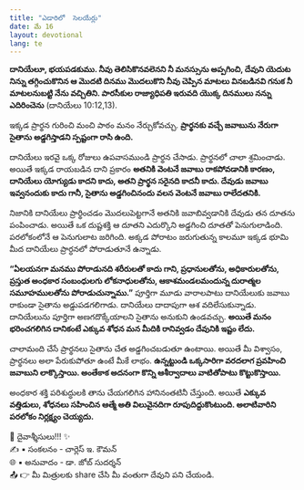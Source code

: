 ```yaml
---
title: "ఎడారిలో  సెలయేర్లు"
date: మే 16
layout: devotional
lang: te
---
```



**దానియేలూ, భయపడకుము. నీవు తెలిసికొనవలెనని నీ మనస్సును అప్పగించి, దేవుని యెదుట నిన్ను తగ్గించుకొనిన ఆ మొదటి దినము మొదలుకొని నీవు చెప్పిన మాటలు వినబడినవి గనుక నీ మాటలనుబట్టి నేను వచ్చితిని. పారసీకుల రాజ్యాధిపతి ఇరువది యొక్క దినములు నన్ను ఎదిరించెను**
 (దానియేలు 10:12,13).

ఇక్కడ ప్రార్థన గురించి మంచి పాఠం మనం నేర్చుకోవచ్చు. **ప్రార్థనకు వచ్చే జవాబును నేరుగా సైతాను అడ్డగిస్తాడని స్పష్టంగా రాసి ఉంది.**

దానియేలు ఇరవై ఒక్క రోజులు ఉపవాసముండి ప్రార్థన చేసాడు. ప్రార్థనలో చాలా శ్రమించాడు. అయితే ఇక్కడ రాయబడిన దాని ప్రకారం **అతనికి వెంటనే జవాబు రాకపోవడానికి కారణం, దానియేలు యోగ్యుడు కాదని కాదు, అతని ప్రార్థన సరైనది కాదనీ కాదు. దేవుడు జవాబు ఇవ్వనందుకు కాదు గానీ, సైతాను అడ్డగించినందు వలన వెంటనే జవాబు రాలేదతనికి.** 

నిజానికి దానియేలు ప్రార్థించడం మొదలుపెట్టగానే అతనికి జవాబివ్వడానికి దేవుడు తన దూతను పంపించాడు. అయితే ఒక దుష్టశక్తి ఆ దూతని ఎదుర్కొని అడ్డగించి దూతతో పెనుగులాడింది. పరలోకంలోనే ఆ పెనుగులాట జరిగింది. అక్కడ పోరాటం జరుగుతున్న కాలమూ ఇక్కడ భూమి మీద దానియేలు ప్రార్ధనలో పోరాడుతూనే ఉన్నాడు.

**“ఏలయనగా మనము పోరాడునది శరీరులతో కాదు గాని, ప్రధానులతోను, అధికారులతోను, ప్రస్తుత అంధకార సంబంధులగు లోకనాధులతోను, ఆకాశమండలమందున్న దురాత్మల సమూహములతోను పోరాడుచున్నాము.”** పూర్తిగా మూడు వారాలపాటు దానియేలుకు జవాబు రాకుండా సైతాను అడ్డుపడగలిగాడు. దానియేలు దాదాపుగా ఆశ వదిలేసుకున్నాడు. దానియేలును పూర్తిగా అణగదొక్కేయాలని సైతాను అనుకుని ఉండవచ్చు. 
**అయితే మనం భరించగలిగిన దానికంటే ఎక్కువ శోధన మన మీదికి రానివ్వడం దేవునికి ఇష్టం లేదు.**

చాలామంది చేసే ప్రార్థనలు సైతాను చేత అడ్డగించబడుతూ ఉంటాయి. అయితే మీ విశ్వాసం, ప్రార్థనలు అలా పేరుకుపోతూ ఉంటే మీకే లాభం. **ఉన్నట్టుండి ఒక్కసారిగా వరదలాగ ప్రవహించి జవాబుని లాక్కొస్తాయి. అంతేకాక అదనంగా కొన్ని ఆశీర్వాదాలు వాటితోపాటు కొట్టుకొస్తాయి.**

అంధకార శక్తి పరిశుద్ధులకి తాను చేయగలిగిన హానినంతటినీ చేస్తుంది. అయితే **ఎక్కువ వత్తిడులు, శోధనలు సహించిన ఆత్మే అతి విలువైనదిగా రూపుదిద్దుకొంటుంది. అలాటివారిని పరలోకం నిర్లక్ష్యం చెయ్యదు.**

<div class="blessing">🙏 <span class="bless-text">దైవాశ్శీసులు!!!</span> ✨</div>

<div class="credit">✍️ <span class="credit-text">▪ సంకలనం - చార్లెస్ ఇ. కౌమన్</span></div>
<div class="credit">🌐 <span class="credit-text">▪ అనువాదం - డా. జోబ్ సుదర్శన్</span></div>


<div class="share">📤 👉 <span class="share-text">మీ మిత్రులకు share చేసి మీ వంతుగా దేవుని పని చేయండి.</span></div>
